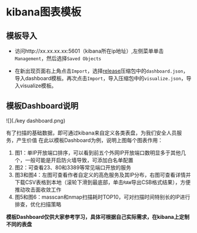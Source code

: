 # kibana图表模板
## 模板导入

- 访问http://xx.xx.xx.xx:5601（kibana所在ip地址）,左侧菜单单击`Management`，然后选择`Saved Objects`

- 在新出现页面右上角点击`Import`，选择[release](https://github.com/ATpiu/asset-scan/releases)压缩包中的`dashboard.json`，导入dashboard模板。再次点击`Import`，导入压缩包中的`visualize.json`，导入visualize模板。

## 模板Dashboard说明

![](./key dashboard.png)

有了扫描的基础数据，即可通过kibana来自定义各类表盘，为我们安全人员服务，产生价值
在此以模板Dashboard为例，说明上图每个图表作用：
1. 图1：单IP开放端口排序，可以看到前五个外网IP开放端口数明显多于其他几个，一般可能是开启防火墙导致，可添加白名单配置
2. 图2：可查看23、80和3389等常见端口开放的服务
3. 图3和图4：左图可查看作者自定义的高危服务及其IP分布，右图可查看详情并下载CSV表格到本地（滚轮下滑到最底部，单击`RAW`导出CSB格式结果），方便推动攻击面收敛工作
4. 图5和图6：masscan和nmap扫描耗时TOP10，可对扫描时间特别长的IP进行排查，优化扫描策略

**模板Dashboard仅供大家参考学习，具体可根据自己实际需求，在kibana上定制不同的表盘**